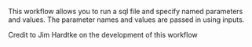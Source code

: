 This workflow allows you to run a sql file and specify named parameters and values.
The parameter names and values are passed in using inputs.

Credit to Jim Hardtke on the development of this workflow